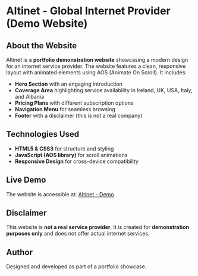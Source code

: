 # Altinet - Global Internet Provider (Demo Website)

## About the Website
Altinet is a **portfolio demonstration website** showcasing a modern design for an internet service provider. The website features a clean, responsive layout with animated elements using AOS (Animate On Scroll). It includes:

- **Hero Section** with an engaging introduction
- **Coverage Area** highlighting service availability in Ireland, UK, USA, Italy, and Albania
- **Pricing Plans** with different subscription options
- **Navigation Menu** for seamless browsing
- **Footer** with a disclaimer (this is not a real company)

## Technologies Used
- **HTML5 & CSS3** for structure and styling
- **JavaScript (AOS library)** for scroll animations
- **Responsive Design** for cross-device compatibility

## Live Demo
The website is accessible at:
[Altinet - Demo](https://dddevid.github.io/Business-websites-templates/Altinet%20-%20InternetProvider/index.html)

## Disclaimer
This website is **not a real service provider**. It is created for **demonstration purposes only** and does not offer actual internet services.

## Author
Designed and developed as part of a portfolio showcase.
